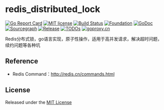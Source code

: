 # redis_distributed_lock

[![Go Report Card](https://goreportcard.com/badge/github.com/ZYallers/redis_distributed_lock)](https://goreportcard.com/report/github.com/ZYallers/redis_distributed_lock)
[![MIT license](https://img.shields.io/badge/license-MIT-brightgreen.svg)](https://opensource.org/licenses/MIT)
[![Build Status](https://travis-ci.org/ZYallers/redis_distributed_lock.svg?branch=master)](https://travis-ci.org/ZYallers/redis_distributed_lock)
[![Foundation](https://img.shields.io/badge/Golang-Foundation-green.svg)](http://golangfoundation.org)
[![GoDoc](https://pkg.go.dev/badge/github.com/ZYallers/redis_distributed_lock?status.svg)](https://pkg.go.dev/github.com/ZYallers/redis_distributed_lock?tab=doc)
[![Sourcegraph](https://sourcegraph.com/github.com/ZYallers/redis_distributed_lock/-/badge.svg)](https://sourcegraph.com/github.com/ZYallers/redis_distributed_lock?badge)
[![Release](https://img.shields.io/github/release/ZYallers/redis_distributed_lock.svg?style=flat-square)](https://github.com/ZYallers/redis_distributed_lock/releases)
[![TODOs](https://badgen.net/https/api.tickgit.com/badgen/github.com/ZYallers/redis_distributed_lock)](https://www.tickgit.com/browse?repo=github.com/ZYallers/redis_distributed_lock)
[![goproxy.cn](https://goproxy.cn/stats/github.com/ZYallers/redis_distributed_lock/badges/download-count.svg)](https://goproxy.cn)

Redis分布式锁，go语言实现，原子性操作，适用于高并发请求，解决超时问题，续约问题等各种坑

## Reference
- Redis Command：http://redis.cn/commands.html

## License
Released under the [MIT License](https://github.com/ZYallers/redis_distributed_lock/blob/master/LICENSE)

